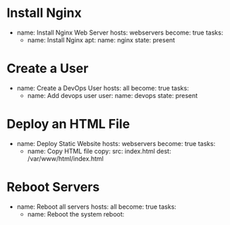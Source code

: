 # Install Nginx
- name: Install Nginx Web Server
  hosts: webservers
  become: true
  tasks:
    - name: Install Nginx
      apt:
        name: nginx
        state: present
      
# Create a User
- name: Create a DevOps User
  hosts: all
  become: true
  tasks:
    - name: Add devops user
      user:
        name: devops
        state: present

# Deploy an HTML File
- name: Deploy Static Website
  hosts: webservers
  become: true
  tasks:
    - name: Copy HTML file
      copy:
        src: index.html
        dest: /var/www/html/index.html

# Reboot Servers
- name: Reboot all servers
  hosts: all
  become: true
  tasks:
    - name: Reboot the system
      reboot:
